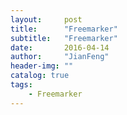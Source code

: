 ```yaml
---
layout:     post
title:      "Freemarker"
subtitle:   "Freemarker"
date:       2016-04-14 
author:     "JianFeng"
header-img: ""
catalog: true
tags:
    - Freemarker
---
```

